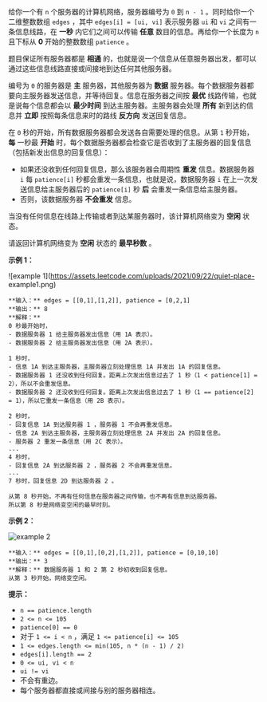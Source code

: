 给你一个有 `n` 个服务器的计算机网络，服务器编号为 `0` 到 `n - 1` 。同时给你一个二维整数数组 `edges` ，其中 `edges[i]
= [ui, vi]` 表示服务器 `ui` 和 `vi` 之间有一条信息线路，在  **一秒**  内它们之间可以传输  **任意**
数目的信息。再给你一个长度为 `n` 且下标从  **0**  开始的整数数组 `patience` 。

题目保证所有服务器都是 **相通**  的，也就是说一个信息从任意服务器出发，都可以通过这些信息线路直接或间接地到达任何其他服务器。

编号为 `0` 的服务器是 **主**  服务器，其他服务器为 **数据**  服务器。每个数据服务器都要向主服务器发送信息，并等待回复。信息在服务器之间按
**最优**  线路传输，也就是说每个信息都会以 **最少时间**  到达主服务器。主服务器会处理 **所有**  新到达的信息并 **立即**
按照每条信息来时的路线 **反方向** 发送回复信息。

在 `0` 秒的开始，所有数据服务器都会发送各自需要处理的信息。从第 `1` 秒开始， **每**  一秒最 **开始**
时，每个数据服务器都会检查它是否收到了主服务器的回复信息（包括新发出信息的回复信息）：

  * 如果还没收到任何回复信息，那么该服务器会周期性  **重发**  信息。数据服务器 `i` 每 `patience[i]` 秒都会重发一条信息，也就是说，数据服务器 `i` 在上一次发送信息给主服务器后的 `patience[i]` 秒 **后**  会重发一条信息给主服务器。
  * 否则，该数据服务器  **不会重发**  信息。

当没有任何信息在线路上传输或者到达某服务器时，该计算机网络变为 **空闲**  状态。

请返回计算机网络变为 **空闲**  状态的  **最早秒数**  。



**示例 1：**

![example 1](https://assets.leetcode.com/uploads/2021/09/22/quiet-place-
example1.png)

    
    
    **输入：** edges = [[0,1],[1,2]], patience = [0,2,1]
    **输出：** 8
    **解释：**
    0 秒最开始时，
    - 数据服务器 1 给主服务器发出信息（用 1A 表示）。
    - 数据服务器 2 给主服务器发出信息（用 2A 表示）。
    
    1 秒时，
    - 信息 1A 到达主服务器，主服务器立刻处理信息 1A 并发出 1A 的回复信息。
    - 数据服务器 1 还没收到任何回复。距离上次发出信息过去了 1 秒（1 < patience[1] = 2），所以不会重发信息。
    - 数据服务器 2 还没收到任何回复。距离上次发出信息过去了 1 秒（1 == patience[2] = 1），所以它重发一条信息（用 2B 表示）。
    
    2 秒时，
    - 回复信息 1A 到达服务器 1 ，服务器 1 不会再重发信息。
    - 信息 2A 到达主服务器，主服务器立刻处理信息 2A 并发出 2A 的回复信息。
    - 服务器 2 重发一条信息（用 2C 表示）。
    ...
    4 秒时，
    - 回复信息 2A 到达服务器 2 ，服务器 2 不会再重发信息。
    ...
    7 秒时，回复信息 2D 到达服务器 2 。
    
    从第 8 秒开始，不再有任何信息在服务器之间传输，也不再有信息到达服务器。
    所以第 8 秒是网络变空闲的最早时刻。
    

**示例 2：**

![example
2](https://assets.leetcode.com/uploads/2021/09/04/network_a_quiet_place_2.png)

    
    
    **输入：** edges = [[0,1],[0,2],[1,2]], patience = [0,10,10]
    **输出：** 3
    **解释：** 数据服务器 1 和 2 第 2 秒初收到回复信息。
    从第 3 秒开始，网络变空闲。
    



**提示：**

  * `n == patience.length`
  * `2 <= n <= 105`
  * `patience[0] == 0`
  * 对于 `1 <= i < n` ，满足 `1 <= patience[i] <= 105`
  * `1 <= edges.length <= min(105, n * (n - 1) / 2)`
  * `edges[i].length == 2`
  * `0 <= ui, vi < n`
  * `ui != vi`
  * 不会有重边。
  * 每个服务器都直接或间接与别的服务器相连。

